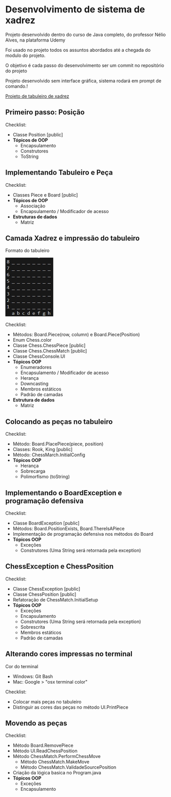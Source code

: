 # Desenvolvimento de sistema de xadrez

Projeto desenvolvido dentro do curso de Java completo, do professor Nélio Alves, na plataforma Udemy

Foi usado no projeto todos os assuntos abordados até a chegada do modulo do projeto.

O objetivo é cada passo do desenvolvimento ser um commit no repositório do projeto

Projeto desenvolvido sem interface gráfica, sistema rodará em prompt de comando.!

[Projeto de tabuleiro de xadrez](chess-system-design.png)


## Primeiro passo: Posição
Checklist:
* Classe Position [public]
* **Tópicos de OOP**
  * Encapsulamento
  * Construtores
  * ToString

## Implementando Tabuleiro e Peça
Checklist:
* Classes Piece e Board [public]
* **Tópicos de OOP**
  * Associação
  * Encapsulamento / Modificador de acesso
* **Estruturas de dados**
  * Matriz

## Camada Xadrez e impressão do tabuleiro

Formato do tabuleiro

![Impressão do tabuleiro](image.png)

Checklist:
* Métodos: Board.Piece(row, column) e Board.Piece(Position)
* Enum Chess.color
* Classe Chess.ChessPiece [public]
* Classe Chess.ChessMatch [public]
* Classe ChessConsole.UI
* **Tópicos OOP**
  * Enumeradores
  * Encapsulamento / Modificador de acesso
  * Herança
  * Downcasting
  * Membros estáticos
  * Padrão de camadas
* **Estrutura de dados**
  * Matriz

## Colocando as peças no tabuleiro
Checklist:
* Método: Board.PlacePiece(piece, position)
* Classes: Rook, King [public]
* Método: ChessMarch.InitialConfig
* **Tópicos OOP**
  * Herança
  * Sobrecarga
  * Polimorfismo (toString)

## Implementando o BoardException e programação defensiva
Checklist:
* Classe BoardException [public]
* Métodos: Board.PositionExists, Board.ThereIsAPiece
* Implementação de programação defensiva nos métodos do Board
* **Tópicos OOP**
  * Exceções
  * Construtores (Uma String será retornada pela exception)

## ChessException e ChessPosition
Checklist:
* Classe ChessException [public]
* Classe ChessPosition [public]
* Refatoração de ChessMatch.InitialSetup
*  **Tópicos OOP**
   *  Exceções
   *  Encapsulamento
   *  Construtores (Uma String será retornada pela exception)
   *  Sobrescrita
   *  Membros estáticos
   *  Padrão de camadas

## Alterando cores impressas no terminal
Cor do terminal
* Windows: Git Bash
* Mac: Google > "osx terminal color"

Checklist:
* Colocar mais peças no tabuleiro
* Distinguir as cores das peças no método UI.PrintPiece

## Movendo as peças
Checklist:
* Método Board.RemovePiece
* Método UI.ReadChessPosition
* Método ChessMatch.PerformChessMove
  * Método ChessMatch.MakeMove
  * Método ChessMatch.ValidadeSourcePosition
* Criação da lógica basica no Program.java
* **Tópicos OOP**
  * Exceções
  * Encapsulamento